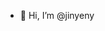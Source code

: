 - 👋 Hi, I’m @jinyeny

<!---
jinyeny/jinyeny is a ✨ special ✨ repository because its `README.md` (this file) appears on your GitHub profile.
You can click the Preview link to take a look at your changes.
--->
